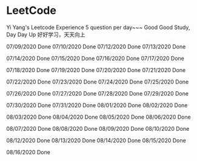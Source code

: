 # LeetCode
Yi Yang's Leetcode Experience 5 question per day~~~
Good Good Study, Day Day Up
好好学习，天天向上

07/09/2020 Done    07/10/2020 Done    07/12/2020 Done    07/13/2020 Done

07/14/2020 Done    07/15/2020 Done    07/16/2020 Done    07/17/2020 Done

07/18/2020 Done    07/19/2020 Done    07/20/2020 Done    07/21/2020 Done

07/22/2020 Done    07/23/2020 Done    07/24/2020 Done    07/25/2020 Done

07/26/2020 Done    07/27/2020 Done    07/28/2020 Done    07/29/2020 Done

07/30/2020 Done    07/31/2020 Done    08/01/2020 Done    08/02/2020 Done

08/03/2020 Done    08/04/2020 Done    08/05/2020 Done    08/06/2020 Done

08/07/2020 Done    08/08/2020 Done    08/09/2020 Done    08/10/2020 Done

08/12/2020 Done    08/13/2020 Done    08/14/2020 Done    08/15/2020 Done

08/16/2020 Done
